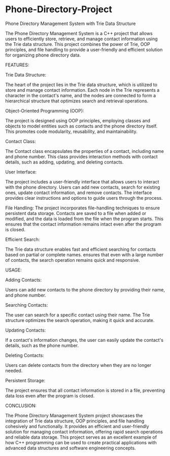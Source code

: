 # Phone-Directory-Project
Phone Directory Management System with Trie Data Structure

The Phone Directory Management System is a C++ project that allows users to efficiently store, retrieve, and manage contact information using the Trie data structure. 
This project combines the power of Trie, OOP principles, and file handling to provide a user-friendly and efficient solution for organizing phone directory data.

FEATURES:

Trie Data Structure: 

The heart of the project lies in the Trie data structure, which is utilized to store and manage contact information. 
Each node in the Trie represents a character in the contact's name, and the nodes are connected to form a hierarchical structure that optimizes search and retrieval operations.

Object-Oriented Programming (OOP): 

The project is designed using OOP principles, employing classes and objects to model entities such as contacts and the phone directory itself. 
This promotes code modularity, reusability, and maintainability.

Contact Class: 

The Contact class encapsulates the properties of a contact, including name and phone number. 
This class provides interaction methods with contact details, such as adding, updating, and deleting contacts.

User Interface: 

The project includes a user-friendly interface that allows users to interact with the phone directory. Users can add new contacts, search for existing ones, update contact information, and remove contacts. 
The interface provides clear instructions and options to guide users through the process.

File Handling: 
The project incorporates file-handling techniques to ensure persistent data storage. 
Contacts are saved to a file when added or modified, and the data is loaded from the file when the program starts. 
This ensures that the contact information remains intact even after the program is closed.

Efficient Search: 

The Trie data structure enables fast and efficient searching for contacts based on partial or complete names. 
ensures that even with a large number of contacts, the search operation remains quick and responsive.

USAGE:

Adding Contacts: 

Users can add new contacts to the phone directory by providing their name, and phone number. 

Searching Contacts: 

The user can search for a specific contact using their name. The Trie structure optimizes the search operation, making it quick and accurate.

Updating Contacts: 

If a contact's information changes, the user can easily update the contact's details, such as the phone number.

Deleting Contacts: 

Users can delete contacts from the directory when they are no longer needed.

Persistent Storage: 

The project ensures that all contact information is stored in a file, preventing data loss even after the program is closed.

CONCLUSION:

The Phone Directory Management System project showcases the integration of Trie data structure, OOP principles, and file handling cohesively and functionally. 
It provides an efficient and user-friendly solution for managing contact information, offering rapid search operations and reliable data storage. 
This project serves as an excellent example of how C++ programming can be used to create practical applications with advanced data structures and software engineering concepts.
